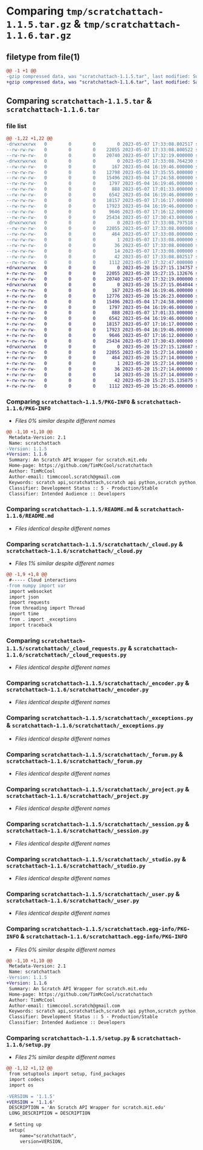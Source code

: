 # Comparing `tmp/scratchattach-1.1.5.tar.gz` & `tmp/scratchattach-1.1.6.tar.gz`

## filetype from file(1)

```diff
@@ -1 +1 @@
-gzip compressed data, was "scratchattach-1.1.5.tar", last modified: Sun May  7 17:33:08 2023, max compression
+gzip compressed data, was "scratchattach-1.1.6.tar", last modified: Sat May 20 15:27:15 2023, max compression
```

## Comparing `scratchattach-1.1.5.tar` & `scratchattach-1.1.6.tar`

### file list

```diff
@@ -1,22 +1,22 @@
-drwxrwxrwx   0        0        0        0 2023-05-07 17:33:08.802517 scratchattach-1.1.5/
--rw-rw-rw-   0        0        0    22055 2023-05-07 17:33:08.800522 scratchattach-1.1.5/PKG-INFO
--rw-rw-rw-   0        0        0    20740 2023-05-07 17:32:19.000000 scratchattach-1.1.5/README.md
-drwxrwxrwx   0        0        0        0 2023-05-07 17:33:08.764230 scratchattach-1.1.5/scratchattach/
--rw-rw-rw-   0        0        0      167 2023-05-04 16:19:46.000000 scratchattach-1.1.5/scratchattach/__init__.py
--rw-rw-rw-   0        0        0    12798 2023-05-04 17:35:55.000000 scratchattach-1.1.5/scratchattach/_cloud.py
--rw-rw-rw-   0        0        0    15496 2023-05-04 17:24:58.000000 scratchattach-1.1.5/scratchattach/_cloud_requests.py
--rw-rw-rw-   0        0        0     1797 2023-05-04 16:19:46.000000 scratchattach-1.1.5/scratchattach/_encoder.py
--rw-rw-rw-   0        0        0      888 2023-05-07 17:01:33.000000 scratchattach-1.1.5/scratchattach/_exceptions.py
--rw-rw-rw-   0        0        0     6542 2023-05-04 16:19:46.000000 scratchattach-1.1.5/scratchattach/_forum.py
--rw-rw-rw-   0        0        0    18157 2023-05-07 17:16:17.000000 scratchattach-1.1.5/scratchattach/_project.py
--rw-rw-rw-   0        0        0    17923 2023-05-04 16:19:46.000000 scratchattach-1.1.5/scratchattach/_session.py
--rw-rw-rw-   0        0        0     9646 2023-05-07 17:16:12.000000 scratchattach-1.1.5/scratchattach/_studio.py
--rw-rw-rw-   0        0        0    25434 2023-05-07 17:30:43.000000 scratchattach-1.1.5/scratchattach/_user.py
-drwxrwxrwx   0        0        0        0 2023-05-07 17:33:08.797518 scratchattach-1.1.5/scratchattach.egg-info/
--rw-rw-rw-   0        0        0    22055 2023-05-07 17:33:08.000000 scratchattach-1.1.5/scratchattach.egg-info/PKG-INFO
--rw-rw-rw-   0        0        0      464 2023-05-07 17:33:08.000000 scratchattach-1.1.5/scratchattach.egg-info/SOURCES.txt
--rw-rw-rw-   0        0        0        1 2023-05-07 17:33:08.000000 scratchattach-1.1.5/scratchattach.egg-info/dependency_links.txt
--rw-rw-rw-   0        0        0       36 2023-05-07 17:33:08.000000 scratchattach-1.1.5/scratchattach.egg-info/requires.txt
--rw-rw-rw-   0        0        0       14 2023-05-07 17:33:08.000000 scratchattach-1.1.5/scratchattach.egg-info/top_level.txt
--rw-rw-rw-   0        0        0       42 2023-05-07 17:33:08.802517 scratchattach-1.1.5/setup.cfg
--rw-rw-rw-   0        0        0     1112 2023-05-07 17:32:47.000000 scratchattach-1.1.5/setup.py
+drwxrwxrwx   0        0        0        0 2023-05-20 15:27:15.134757 scratchattach-1.1.6/
+-rw-rw-rw-   0        0        0    22055 2023-05-20 15:27:15.132676 scratchattach-1.1.6/PKG-INFO
+-rw-rw-rw-   0        0        0    20740 2023-05-07 17:32:19.000000 scratchattach-1.1.6/README.md
+drwxrwxrwx   0        0        0        0 2023-05-20 15:27:15.064044 scratchattach-1.1.6/scratchattach/
+-rw-rw-rw-   0        0        0      167 2023-05-04 16:19:46.000000 scratchattach-1.1.6/scratchattach/__init__.py
+-rw-rw-rw-   0        0        0    12776 2023-05-20 15:26:23.000000 scratchattach-1.1.6/scratchattach/_cloud.py
+-rw-rw-rw-   0        0        0    15496 2023-05-04 17:24:58.000000 scratchattach-1.1.6/scratchattach/_cloud_requests.py
+-rw-rw-rw-   0        0        0     1797 2023-05-04 16:19:46.000000 scratchattach-1.1.6/scratchattach/_encoder.py
+-rw-rw-rw-   0        0        0      888 2023-05-07 17:01:33.000000 scratchattach-1.1.6/scratchattach/_exceptions.py
+-rw-rw-rw-   0        0        0     6542 2023-05-04 16:19:46.000000 scratchattach-1.1.6/scratchattach/_forum.py
+-rw-rw-rw-   0        0        0    18157 2023-05-07 17:16:17.000000 scratchattach-1.1.6/scratchattach/_project.py
+-rw-rw-rw-   0        0        0    17923 2023-05-04 16:19:46.000000 scratchattach-1.1.6/scratchattach/_session.py
+-rw-rw-rw-   0        0        0     9646 2023-05-07 17:16:12.000000 scratchattach-1.1.6/scratchattach/_studio.py
+-rw-rw-rw-   0        0        0    25434 2023-05-07 17:30:43.000000 scratchattach-1.1.6/scratchattach/_user.py
+drwxrwxrwx   0        0        0        0 2023-05-20 15:27:15.128687 scratchattach-1.1.6/scratchattach.egg-info/
+-rw-rw-rw-   0        0        0    22055 2023-05-20 15:27:14.000000 scratchattach-1.1.6/scratchattach.egg-info/PKG-INFO
+-rw-rw-rw-   0        0        0      464 2023-05-20 15:27:14.000000 scratchattach-1.1.6/scratchattach.egg-info/SOURCES.txt
+-rw-rw-rw-   0        0        0        1 2023-05-20 15:27:14.000000 scratchattach-1.1.6/scratchattach.egg-info/dependency_links.txt
+-rw-rw-rw-   0        0        0       36 2023-05-20 15:27:14.000000 scratchattach-1.1.6/scratchattach.egg-info/requires.txt
+-rw-rw-rw-   0        0        0       14 2023-05-20 15:27:14.000000 scratchattach-1.1.6/scratchattach.egg-info/top_level.txt
+-rw-rw-rw-   0        0        0       42 2023-05-20 15:27:15.135875 scratchattach-1.1.6/setup.cfg
+-rw-rw-rw-   0        0        0     1112 2023-05-20 15:26:45.000000 scratchattach-1.1.6/setup.py
```

### Comparing `scratchattach-1.1.5/PKG-INFO` & `scratchattach-1.1.6/PKG-INFO`

 * *Files 0% similar despite different names*

```diff
@@ -1,10 +1,10 @@
 Metadata-Version: 2.1
 Name: scratchattach
-Version: 1.1.5
+Version: 1.1.6
 Summary: An Scratch API Wrapper for scratch.mit.edu
 Home-page: https://github.com/TimMcCool/scratchattach
 Author: TimMcCool
 Author-email: timmccool.scratch@gmail.com
 Keywords: scratch api,scratchattach,scratch api python,scratch python,scratch for python,scratch,scratch cloud,scratch cloud variables,scratch bot
 Classifier: Development Status :: 5 - Production/Stable
 Classifier: Intended Audience :: Developers
```

### Comparing `scratchattach-1.1.5/README.md` & `scratchattach-1.1.6/README.md`

 * *Files identical despite different names*

### Comparing `scratchattach-1.1.5/scratchattach/_cloud.py` & `scratchattach-1.1.6/scratchattach/_cloud.py`

 * *Files 1% similar despite different names*

```diff
@@ -1,9 +1,8 @@
 #----- Cloud interactions
-from numpy import var
 import websocket
 import json
 import requests
 from threading import Thread
 import time
 from . import _exceptions
 import traceback
```

### Comparing `scratchattach-1.1.5/scratchattach/_cloud_requests.py` & `scratchattach-1.1.6/scratchattach/_cloud_requests.py`

 * *Files identical despite different names*

### Comparing `scratchattach-1.1.5/scratchattach/_encoder.py` & `scratchattach-1.1.6/scratchattach/_encoder.py`

 * *Files identical despite different names*

### Comparing `scratchattach-1.1.5/scratchattach/_exceptions.py` & `scratchattach-1.1.6/scratchattach/_exceptions.py`

 * *Files identical despite different names*

### Comparing `scratchattach-1.1.5/scratchattach/_forum.py` & `scratchattach-1.1.6/scratchattach/_forum.py`

 * *Files identical despite different names*

### Comparing `scratchattach-1.1.5/scratchattach/_project.py` & `scratchattach-1.1.6/scratchattach/_project.py`

 * *Files identical despite different names*

### Comparing `scratchattach-1.1.5/scratchattach/_session.py` & `scratchattach-1.1.6/scratchattach/_session.py`

 * *Files identical despite different names*

### Comparing `scratchattach-1.1.5/scratchattach/_studio.py` & `scratchattach-1.1.6/scratchattach/_studio.py`

 * *Files identical despite different names*

### Comparing `scratchattach-1.1.5/scratchattach/_user.py` & `scratchattach-1.1.6/scratchattach/_user.py`

 * *Files identical despite different names*

### Comparing `scratchattach-1.1.5/scratchattach.egg-info/PKG-INFO` & `scratchattach-1.1.6/scratchattach.egg-info/PKG-INFO`

 * *Files 0% similar despite different names*

```diff
@@ -1,10 +1,10 @@
 Metadata-Version: 2.1
 Name: scratchattach
-Version: 1.1.5
+Version: 1.1.6
 Summary: An Scratch API Wrapper for scratch.mit.edu
 Home-page: https://github.com/TimMcCool/scratchattach
 Author: TimMcCool
 Author-email: timmccool.scratch@gmail.com
 Keywords: scratch api,scratchattach,scratch api python,scratch python,scratch for python,scratch,scratch cloud,scratch cloud variables,scratch bot
 Classifier: Development Status :: 5 - Production/Stable
 Classifier: Intended Audience :: Developers
```

### Comparing `scratchattach-1.1.5/setup.py` & `scratchattach-1.1.6/setup.py`

 * *Files 2% similar despite different names*

```diff
@@ -1,12 +1,12 @@
 from setuptools import setup, find_packages
 import codecs
 import os
 
-VERSION = '1.1.5'
+VERSION = '1.1.6'
 DESCRIPTION = 'An Scratch API Wrapper for scratch.mit.edu'
 LONG_DESCRIPTION = DESCRIPTION
 
 # Setting up
 setup(
     name="scratchattach",
     version=VERSION,
```


